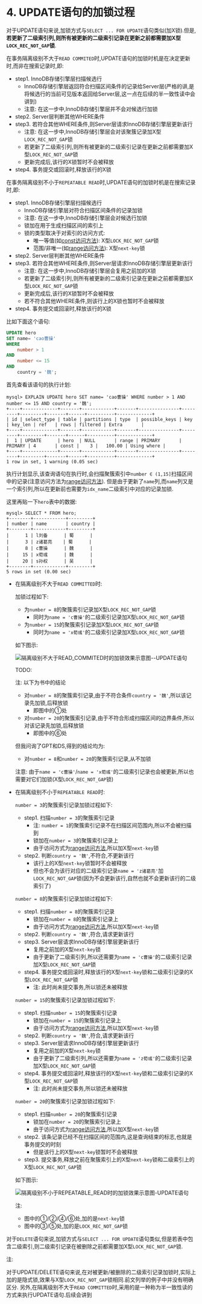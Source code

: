 # 4. UPDATE语句的加锁过程

对于UPDATE语句来说,加锁方式与`SELECT ... FOR UPDATE`语句类似(加X锁).但是,**若更新了二级索引列,则所有被更新的二级索引记录在更新之前都需要加X型`LOCK_REC_NOT_GAP`锁**.

在事务隔离级别不大于`READ COMMITED`时,UPDATE语句的加锁时机是在决定更新时,而非在搜索记录时,即:

- step1. InnoDB存储引擎层扫描候选行
  - InnoDB存储引擎层返回符合扫描区间条件的记录给Server层(严格的讲,是将候选行的当前可见版本返回给Server层,这一点在后续的半一致性读中会讲到)
  - 注意: 在这一步中,InnoDB存储引擎层并不会对候选行加锁
- step2. Server层判断其他WHERE条件
- step3. 若符合其他WHERE条件,则Server层请求InnoDB存储引擎层更新该行
  - 注意: 在这一步中,InnoDB存储引擎层会对该聚簇记录加X型`LOCK_REC_NOT_GAP`锁
  - 若更新了二级索引列,则所有被更新的二级索引记录在更新之前都需要加X型`LOCK_REC_NOT_GAP`锁
  - 更新完成后,该行的X锁暂时不会被释放
- step4. 事务提交或回滚时,释放该行的X锁

在事务隔离级别不小于`REPEATABLE READ`时,UPDATE语句的加锁时机是在搜索记录时,即:

- step1. InnoDB存储引擎层扫描候选行
  - InnoDB存储引擎层对符合扫描区间条件的记录加锁
  - 注意: 在这一步中,InnoDB存储引擎层会对候选行加锁
  - 锁加在用于生成扫描区间的索引上
  - 锁的类型取决于对索引的访问方式:
    - 唯一等值(如[const访问方法](https://github.com/rayallen20/howDoesMySQLWork/blob/main/%E7%AC%AC10%E7%AB%A0%20%E6%9D%A1%E6%9D%A1%E5%A4%A7%E8%B7%AF%E9%80%9A%E7%BD%97%E9%A9%AC--%E5%8D%95%E8%A1%A8%E8%AE%BF%E9%97%AE%E6%96%B9%E6%B3%95/2.%20const.md)): X型`LOCK_REC_NOT_GAP`锁
    - 范围/非唯一(如[range访问方法](https://github.com/rayallen20/howDoesMySQLWork/blob/main/%E7%AC%AC10%E7%AB%A0%20%E6%9D%A1%E6%9D%A1%E5%A4%A7%E8%B7%AF%E9%80%9A%E7%BD%97%E9%A9%AC--%E5%8D%95%E8%A1%A8%E8%AE%BF%E9%97%AE%E6%96%B9%E6%B3%95/5.%20range.md)): X型`next-key`锁
- step2. Server层判断其他WHERE条件
- step3. 若符合其他WHERE条件,则Server层请求InnoDB存储引擎层更新该行
  - 注意: 在这一步中,InnoDB存储引擎层会复用之前加的X锁
  - 若更新了二级索引列,则所有被更新的二级索引记录在更新之前都需要加X型`LOCK_REC_NOT_GAP`锁
  - 更新完成后,该行的X锁暂时不会被释放
  - 若不符合其他WHERE条件,则该行上的X锁也暂时不会被释放
- step4. 事务提交或回滚时,释放该行的X锁

比如下面这个语句:

```sql
UPDATE hero
SET name= 'cao曹操'
WHERE
    number > 1
AND
    number <= 15
AND
    country = '魏';
```

首先查看该语句的执行计划:

```
mysql> EXPLAIN UPDATE hero SET name= 'cao曹操' WHERE number > 1 AND number <= 15 AND country = '魏';
+----+-------------+-------+------------+-------+---------------+---------+---------+-------+------+----------+-------------+
| id | select_type | table | partitions | type  | possible_keys | key     | key_len | ref   | rows | filtered | Extra       |
+----+-------------+-------+------------+-------+---------------+---------+---------+-------+------+----------+-------------+
|  1 | UPDATE      | hero  | NULL       | range | PRIMARY       | PRIMARY | 4       | const |    3 |   100.00 | Using where |
+----+-------------+-------+------------+-------+---------------+---------+---------+-------+------+----------+-------------+
1 row in set, 1 warning (0.05 sec)
```

执行计划显示,该查询语句在执行时,会扫描聚簇索引中`number ∈ (1,15]`扫描区间中的记录(注意访问方法为[range访问方法](https://github.com/rayallen20/howDoesMySQLWork/blob/main/%E7%AC%AC10%E7%AB%A0%20%E6%9D%A1%E6%9D%A1%E5%A4%A7%E8%B7%AF%E9%80%9A%E7%BD%97%E9%A9%AC--%E5%8D%95%E8%A1%A8%E8%AE%BF%E9%97%AE%E6%96%B9%E6%B3%95/5.%20range.md)).
但是由于更新了`name`列,而`name`列又是一个索引列,所以在更新前也需要为`idx_name`二级索引中对应的记录加锁.

这里再贴一下`hero`表中的数据:

```
mysql> SELECT * FROM hero;
+--------+------------+---------+
| number | name       | country |
+--------+------------+---------+
|      1 | l刘备      | 蜀      |
|      3 | z诸葛亮    | 蜀      |
|      8 | c曹操      | 魏      |
|     15 | x荀彧      | 魏      |
|     20 | s孙权      | 吴      |
+--------+------------+---------+
5 rows in set (0.00 sec)
```

- 在隔离级别不大于`READ COMMITTED`时:

    加锁过程如下:
    
    - 为`number = 8`的聚簇索引记录加X型`LOCK_REC_NOT_GAP`锁
      - 同时为`name = 'c曹操'`的二级索引记录加X型`LOCK_REC_NOT_GAP`锁
    - 为`number = 15`的聚簇索引记录加X型`LOCK_REC_NOT_GAP`锁
      - 同时为`name = 'x荀彧'`的二级索引记录加X型`LOCK_REC_NOT_GAP`锁
    
    如下图示:
    
    ![隔离级别不大于`READ_COMMITED`时的加锁效果示意图--UPDATE语句](./img/隔离级别不大于READ_COMMITED时的加锁效果示意图--UPDATE语句.jpg)
    
    TODO:
    
    注: 以下为书中的结论
    
    - 对`number = 8`的聚簇索引记录,由于不符合条件`country = '魏'`,所以该记录先加锁,后释放锁
      - 即图中的①处
    - 对`number = 20`的聚簇索引记录,由于不符合形成扫描区间的边界条件,所以对该记录先加锁,后释放锁
      - 即图中的⑥处
    
    但我问询了GPT和DS,得到的结论均为:
    
    - 对`number = 8`和`number = 20`的聚簇索引记录,从不加锁
    
    注意: 由于`name = 'c曹操'`/`name = 'x荀彧'`的二级索引记录也会被更新,所以也需要对它们加锁(X型`LOCK_REC_NOT_GAP`锁)

- 在隔离级别不小于`REPEATABLE READ`时:

    `number = 3`的聚簇索引记录加锁过程如下:
    
    - step1. 扫描`number = 3`的聚簇索引记录
      - 注: `number = 1`的聚簇索引记录不在扫描区间范围内,所以不会被扫描到
      - 锁加在`number = 3`的聚簇索引记录上
      - 由于访问方式为[range访问方法](https://github.com/rayallen20/howDoesMySQLWork/blob/main/%E7%AC%AC10%E7%AB%A0%20%E6%9D%A1%E6%9D%A1%E5%A4%A7%E8%B7%AF%E9%80%9A%E7%BD%97%E9%A9%AC--%E5%8D%95%E8%A1%A8%E8%AE%BF%E9%97%AE%E6%96%B9%E6%B3%95/5.%20range.md),所以加X型`next-key`锁
    - step2. 判断`country = '魏'`,不符合,不更新该行
      - 该行上的X型`next-key`锁暂时不会被释放
      - 但也不会为该行对应的二级索引记录`name = 'z诸葛亮'`加`LOCK_REC_NOT_GAP`锁(因为不会更新该行,自然也就不会更新该行的二级索引了)

    `number = 8`的聚簇索引记录加锁过程如下:
    
    - step1. 扫描`number = 8`的聚簇索引记录
        - 锁加在`number = 8`的聚簇索引记录上
        - 由于访问方式为[range访问方法](https://github.com/rayallen20/howDoesMySQLWork/blob/main/%E7%AC%AC10%E7%AB%A0%20%E6%9D%A1%E6%9D%A1%E5%A4%A7%E8%B7%AF%E9%80%9A%E7%BD%97%E9%A9%AC--%E5%8D%95%E8%A1%A8%E8%AE%BF%E9%97%AE%E6%96%B9%E6%B3%95/5.%20range.md),所以加X型`next-key`锁
    - step2. 判断`country = '魏'`,符合,请求更新该行
    - step3. Server层请求InnoDB存储引擎层更新该行
      - 复用之前加的X型`next-key`锁
      - 由于更新了二级索引列,所以还需要为`name = 'c曹操'`的二级索引记录加X型`LOCK_REC_NOT_GAP`锁
    - step4. 事务提交或回滚时,释放该行的X型`next-key`锁和二级索引记录的X型`LOCK_REC_NOT_GAP`锁
      - 注: 此时尚未提交事务,所以锁还未被释放

    `number = 15`的聚簇索引记录加锁过程如下:

    - step1. 扫描`number = 15`的聚簇索引记录
        - 锁加在`number = 15`的聚簇索引记录上
        - 由于访问方式为[range访问方法](https://github.com/rayallen20/howDoesMySQLWork/blob/main/%E7%AC%AC10%E7%AB%A0%20%E6%9D%A1%E6%9D%A1%E5%A4%A7%E8%B7%AF%E9%80%9A%E7%BD%97%E9%A9%AC--%E5%8D%95%E8%A1%A8%E8%AE%BF%E9%97%AE%E6%96%B9%E6%B3%95/5.%20range.md),所以加X型`next-key`锁
    - step2. 判断`country = '魏'`,符合,请求更新该行
    - step3. Server层请求InnoDB存储引擎层更新该行
        - 复用之前加的X型`next-key`锁
        - 由于更新了二级索引列,所以还需要为`name = 'z荀彧'`的二级索引记录加X型`LOCK_REC_NOT_GAP`锁
    - step4. 事务提交或回滚时,释放该行的X型`next-key`锁和二级索引记录的X型`LOCK_REC_NOT_GAP`锁
        - 注: 此时尚未提交事务,所以锁还未被释放

    `number = 20`的聚簇索引记录加锁过程如下:

    - step1. 扫描`number = 20`的聚簇索引记录
      - 锁加在`number = 20`的聚簇索引记录上
      - 由于访问方式为[range访问方法](https://github.com/rayallen20/howDoesMySQLWork/blob/main/%E7%AC%AC10%E7%AB%A0%20%E6%9D%A1%E6%9D%A1%E5%A4%A7%E8%B7%AF%E9%80%9A%E7%BD%97%E9%A9%AC--%E5%8D%95%E8%A1%A8%E8%AE%BF%E9%97%AE%E6%96%B9%E6%B3%95/5.%20range.md),所以加X型`next-key`锁
    - step2. 该条记录已经不在扫描区间的范围内,这是查询结束的标志,也就是事务提交的时刻
      - 但是该行上的X型`next-key`锁暂时不会被释放
    - step3. 提交事务,释放之前在聚簇索引上的X型`next-key`锁和二级索引上的X型`LOCK_REC_NOT_GAP`锁

    如下图示:
    
    ![隔离级别不小于`REPEATABLE_READ`时的加锁效果示意图-UPDATE语句](./img/隔离级别不小于REPEATABLE_READ时的加锁效果示意图-UPDATE语句.jpg)

    注:

    - 图中的①/②/④/⑥处,加的是`next-key`锁
    - 图中的③/⑤处,加的是`LOCK_REC_NOT_GAP`锁

对于`DELETE`语句来说,加锁方式与`SELECT ... FOR UPDATE`语句类似,但是若表中包含二级索引,则二级索引记录在被删除之前都需要加X型`LOCK_REC_NOT_GAP`锁.

注:

对于UPDATE/DELETE语句来说,在对被更新/被删除的二级索引记录加锁时,实际上加的是隐式锁,效果与X型`LOCK_REC_NOT_GAP`锁相同.前文列举的例子中并没有明确区分.
另外,在隔离级别不大于`READ COMMITTED`时,采用的是一种称为半一致性读的方式来执行UPDATE语句.后续会讲到
